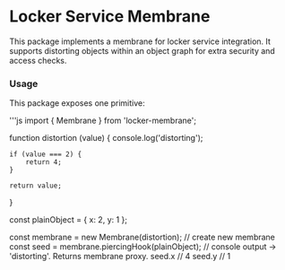 # Locker Service Membrane

This package implements a membrane for locker service integration. It supports distorting objects within an object graph for extra security and access checks.

 ### Usage

This package exposes one primitive:

'''js
import { Membrane } from 'locker-membrane';

function distortion (value) {
    console.log('distorting');

    if (value === 2) {
        return 4;
    }

    return value;
}

const plainObject = {
    x: 2,
    y: 1
};

const membrane = new Membrane(distortion); // create new membrane
const seed = membrane.piercingHook(plainObject); // console output -> 'distorting'. Returns membrane proxy.
seed.x // 4
seed.y // 1
```


